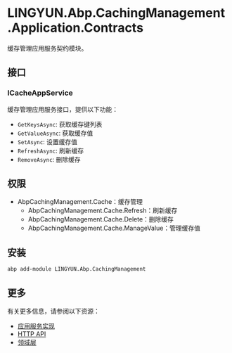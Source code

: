 # LINGYUN.Abp.CachingManagement.Application.Contracts

缓存管理应用服务契约模块。

## 接口

### ICacheAppService

缓存管理应用服务接口，提供以下功能：

* `GetKeysAsync`: 获取缓存键列表
* `GetValueAsync`: 获取缓存值
* `SetAsync`: 设置缓存值
* `RefreshAsync`: 刷新缓存
* `RemoveAsync`: 删除缓存

## 权限

* AbpCachingManagement.Cache：缓存管理
  * AbpCachingManagement.Cache.Refresh：刷新缓存
  * AbpCachingManagement.Cache.Delete：删除缓存
  * AbpCachingManagement.Cache.ManageValue：管理缓存值

## 安装

```bash
abp add-module LINGYUN.Abp.CachingManagement
```

## 更多

有关更多信息，请参阅以下资源：

* [应用服务实现](../LINGYUN.Abp.CachingManagement.Application/README.md)
* [HTTP API](../LINGYUN.Abp.CachingManagement.HttpApi/README.md)
* [领域层](../LINGYUN.Abp.CachingManagement.Domain/README.md)

